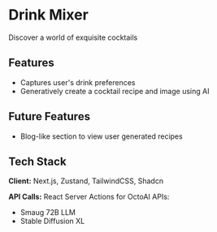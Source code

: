 # Drink Mixer
Discover a world of exquisite cocktails

## Features

- Captures user's drink preferences
- Generatively create a cocktail recipe and image using AI

## Future Features
- Blog-like section to view user generated recipes


## Tech Stack

**Client:** Next.js, Zustand, TailwindCSS, Shadcn

**API Calls:** React Server Actions for OctoAI APIs:
- Smaug 72B LLM
- Stable Diffusion XL
